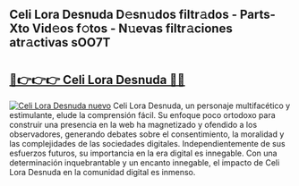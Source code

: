 ## Celi Lora Desnuda D𝚎sn𝚞dos filtr𝚊dos - Parts-Xto Vid𝚎os f𝚘tos - N𝚞evas filtr𝚊ciones atr𝚊ctivas sOO7T

# <h2><a href="http://mbdhb2z.tromn.icu/?c=Celi+Lora+Desnuda">🔗👉👉👉 Celi Lora Desnuda 🔗🔗</a></h2>

[![Celi Lora Desnuda nuevo](https://i.imgur.com/pEAQMta.gif)](http://mbdhb2z.tromn.icu/?c=Celi+Lora+Desnuda)
Celi Lora Desnuda, un personaje multifacético y estimulante, elude la comprensión fácil. Su enfoque poco ortodoxo para construir una presencia en la web ha magnetizado y ofendido a los observadores, generando debates sobre el consentimiento, la moralidad y las complejidades de las sociedades digitales. Independientemente de sus esfuerzos futuros, su importancia en la era digital es innegable. Con una determinación inquebrantable y un encanto innegable, el impacto de Celi Lora Desnuda en la comunidad digital es inmenso.
